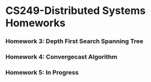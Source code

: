 # CS249-Distributed Systems Homeworks<br>
### Homework 3: Depth First Search Spanning Tree<br>
### Homework 4: Convergecast Algorithm<br>  
### Homework 5: In Progress<br>
